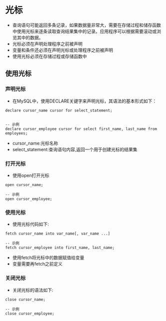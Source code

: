 # 光标

- 查询语句可能返回多条记录，如果数据量非常大，需要在存储过程和储存函数中使用光标来逐条读取查询结果集中的记录。应用程序可以根据需要滚动或浏览其中的数据。
- 光标必须在声明处理程序之前被声明
- 变量和条件还必须在声明光标或处理程序之前被声明
- 使用光标必须在存储过程或存储函数中

## 使用光标

### 声明光标

- 在MySQL中，使用DECLARE关键字来声明光标，其语法的基本形式如下：

```mysql
declare cursor_name cursor for select_statement;


-- 示例
declare cursor_employee cursor for select first_name, last_name from employees;
```

- cursor_name:光标名称
- select_statement:查询语句内容,返回一个用于创建光标的结果集

### 打开光标

- 使用open打开光标

```mysql
open cursor_name;

-- 示例
open cursor_employee;
```

### 使用光标

- 使用光标代码如下:

```mysql
fetch cursor_name into var_name[, var_name ...]

-- 示例
fetch cursor_employee into first_name, last_name;
```

- 使用fetch将光标中的数据赋值给变量
- 变量需要再fetch之前定义

### 关闭光标

- 关闭光标的语法如下:

```mysql
close cursor_name;

-- 示例
close cursor_employee;
```



